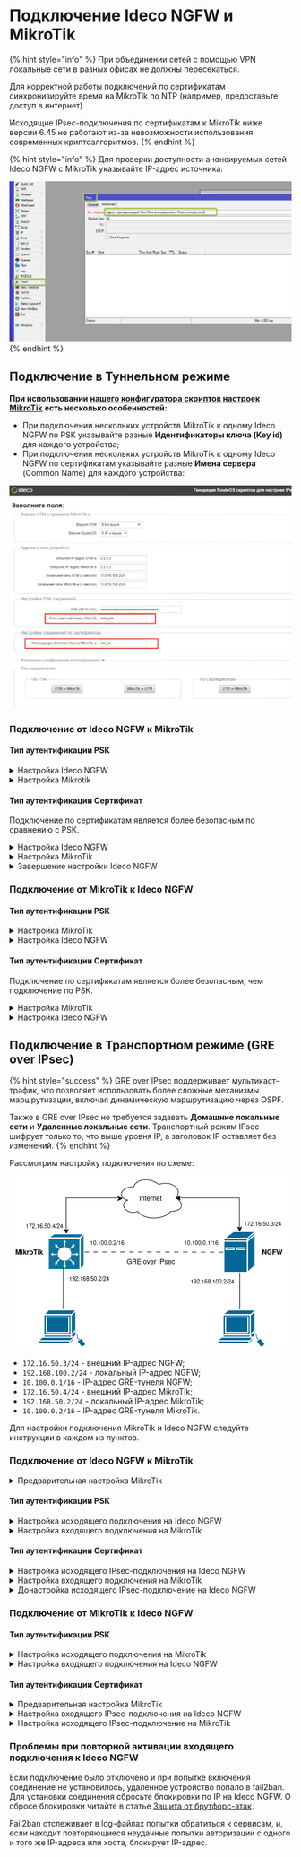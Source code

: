 # Подключение Ideco NGFW и MikroTik

{% hint style="info" %}
При объединении сетей с помощью VPN локальные сети в разных офисах не должны пересекаться.

Для корректной работы подключений по сертификатам синхронизируйте время на MikroTik по NTP (например, предоставьте доступ в интернет).

Исходящие IPsec-подключения по сертификатам к MikroTik ниже версии 6.45 не работают из-за невозможности использования современных криптоалгоритмов.
{% endhint %}

{% hint style="info" %}
Для проверки доступности анонсируемых сетей Ideco NGFW c MikroTik указывайте IP-адрес источника:

![](/.gitbook/assets/ipsec24.png)
{% endhint %}

## Подключение в Туннельном режиме

**При использовании** [**нашего конфигуратора скриптов настроек MikroTik**](https://mikrotik.ideco.ru) **есть несколько особенностей:**

* При подключении нескольких устройств MikroTik к одному Ideco NGFW по PSK указывайте разные **Идентификаторы ключа (Key id)** для каждого устройства;
* При подключении нескольких устройств MikroTik к одному Ideco NGFW по сертификатам указывайте разные **Имена сервера** (Common Name) для каждого устройства:

![](/.gitbook/assets/site-to-site-ideco-mikrotik.png)

### Подключение от Ideco NGFW к MikroTik

#### Тип аутентификации PSK

<details>

<summary>Настройка Ideco NGFW</summary>

1\. Откройте вкладку **Сервисы -> IPsec -> Исходящие подключения**, нажмите **Добавить** и заполните поля:

![](/.gitbook/assets/ipsec14.png)

  * **Название подключения** - укажите произвольное имя для подключения. Значение не должно быть длиннее 42 символов;
  * **Зона** - укажите зону для добавления IPSec-подключения;
  * **Адрес удаленного устройства** - укажите внешний IP-адрес устройства MikroTik;
  * **IP-адрес интерфейса туннеля** - укажите IP-адрес интерфейса туннеля. Поле необязательное, заполняется при настройке BGP-соседства для динамической маршрутизации и для получения статистики обмена пакетами;
  * **Удаленный IP-адрес туннеля** - укажите IP-адрес интерфейса туннеля удаленной стороны. Поле необязательное. Для получения статистики о потере пакетов, средней задержке и джиттере заполните поля **IP-адрес интерфейса туннеля** и **Удаленный IP-адрес туннеля**. Они должны находиться в одной подсети.
  * **PSK** - будет сгенерирован случайный PSK-ключ. Он потребуется для настройки подключения в MikroTik;
  * **NGFW идентификатор** - введенный ключ будет использоваться для идентификации исходящего подключения;
  * **Домашние локальные сети** - перечислите все **локальные сети NGFW**, которые будут видны противоположной стороне;
  * **Удаленные локальные сети** - перечислите все **локальные сети MikroTik**, которые будут видны противоположной стороне.

2\. После заполнения всех полей нажмите **Добавить подключение**. В списке подключений появится созданное подключение:

  ![](/.gitbook/assets/ipsec15.png)

</details>

<details>

<summary>Настройка Mikrotik</summary>

Настройку устройства MikroTik можно осуществить несколькими способами:

* GUI;
* Консоль устройства;
* Конфигурационными скриптами ([https://mikrotik.ideco.ru/](https://mikrotik.ideco.ru)).

После генерации скрипта необходимо открыть раздел **System -> Scripts**, создать скрипт, вставить в него код, сгенерированный конфигуратором, и запустить.

</details>

#### Тип аутентификации Сертификат

Подключение по сертификатам является более безопасным по сравнению с PSK.

<details>

<summary>Настройка Ideco NGFW</summary>

Сгенерируйте запрос на подпись сертификата:

1\. В Ideco NGFW откройте вкладку **Сервисы -> IPsec -> Исходящие подключения**, нажмите **Добавить** и заполните поля:

![](/.gitbook/assets/ipsec16.png)

  * **Название подключения** - укажите произвольное имя для подключения. Значение не должно быть длиннее 42 символов;
  * **Зона** - укажите зону для добавления IPsec-подключения;
  * **Адрес удаленного устройства** - укажите внешний IP-адрес MikroTik;
  * **IP-адрес интерфейса туннеля** - укажите IP-адрес интерфейса туннеля. Поле необязательное, заполняется при настройке BGP-соседства для динамической маршрутизации и для получения статистики обмена пакетами;
  * **Удаленный IP-адрес туннеля** - укажите IP-адрес интерфейса туннеля удаленной стороны. Поле необязательное. Для получения статистики о потере пакетов, средней задержке и джиттере заполните поля **IP-адрес интерфейса туннеля** и **Удаленный IP-адрес туннеля**. Они должны находиться в одной подсети.
  * **Домашние локальные сети** - перечислите все **локальные сети NGFW**, которые будут видны противоположной стороне;
  * **Удаленные локальные сети** - перечислите все **локальные сети MikroTik**, которые будут видны противоположной стороне;
  * **Запрос на подпись сертификата** - будет сгенерирован **запрос, который необходимо выслать для подписи на MikroTik**.

2\. После подписания запроса необходимо продолжить настройку подключения в Ideco NGFW.

**Не закрывайте вкладку с настройками!** При закрытии вкладки с настройками _Запрос на подпись сертификата_ изменит значение и процесс подписания файла NGFW.csr потребуется повторить.

</details>

<details>

<summary>Настройка MikroTik</summary>

На этом этапе следует настроить MikroTik, чтобы продолжить настройку NGFW.

Файл **NGFW.csr**, полученный из Ideco NGFW, необходимо загрузить в файловое хранилище MikroTik:

1\. Откройте раздел **File**.

2\. Нажмите кнопку **Browse**.

3\. Выберите файл и загрузите его.

Настроить MikroTik можно:

* Через GUI;
* Через консоль устройства;
* Через конфигурационные скрипты, сгенерированные по адресу [https://mikrotik.ideco.ru/](https://mikrotik.ideco.ru).

После генерации скрипта откройте раздел **System -> Scripts**, создайте скрипт и вставьте в него код, сгенерированный конфигуратором, затем запустите.

В файловой системе MikroTik появятся два файла, которые необходимо скачать, чтобы впоследствии загрузить на NGFW:

![](/.gitbook/assets/site-to-site-ideco-mikrotik3.png)

Файл вида `cert_export_device_<случайный набор символов>.ipsec.crt` - **это подписанный сертификат NGFW**.\
Файл вида `cert_export_mk_ca.crt` - **это корневой сертификат MikroTik.**

</details>

<details>

<summary>Завершение настройки Ideco NGFW</summary>

1\. Перейдите обратно на Ideco NGFW на вкладку с настройками подключения устройства и продолжите заполнять поля:

![](/.gitbook/assets/ipsec17.png)

* **Подписанный сертификат NGFW** - загрузите подписанный в MikroTik сертификат NGFW;
* **Корневой сертификат удаленного устройства** - загрузите корневой сертификат MikroTik:

2\. Нажмите кнопку **Добавить подключение**.

</details>

### Подключение от MikroTik к Ideco NGFW

#### Тип аутентификации PSK

<details>

<summary>Настройка MikroTik</summary>

Настроить устройство MikroTik можно:

* Через GUI;
* Через консоль устройства;
* Через конфигурационные скрипты, сгенерированные по адресу [https://mikrotik.ideco.ru/](https://mikrotik.ideco.ru).

После генерации скрипта необходимо открыть раздел **System -> Scripts**, создать скрипт, вставить в него код, сгенерированный конфигуратором, и запустить.

</details>

<details>

<summary>Настройка Ideco NGFW</summary>

1\. В Ideco NGFW откройте вкладку **Сервисы -> IPsec -> Входящие подключения**, нажмите **Добавить** и заполните поля:

![](/.gitbook/assets/ipsec18.png)

  * **Название подключения** - укажите произвольное имя для подключения. Значение не должно быть длиннее 42 символов;
  * **Зона** - укажите зону для добавления IPsec-подключения;
  * **IP-адрес интерфейса туннеля** - укажите IP-адрес интерфейса туннеля. Поле необязательное, заполняется при настройке BGP-соседства для динамической маршрутизации и для получения статистики обмена пакетами;
  * **Удаленный IP-адрес туннеля** - укажите IP-адрес интерфейса туннеля удаленной стороны. Поле необязательное. Для получения статистики о потере пакетов, средней задержке и джиттере заполните поля **IP-адрес интерфейса туннеля** и **Удаленный IP-адрес туннеля**. Они должны находиться в одной подсети.
  * **PSK** - вставьте PSK-ключ, полученный от MikroTik;
  * **Идентификатор удаленной стороны** - вставьте идентификатор MikroTik (параметр Key ID в `/ip ipsec peers`);
  * **Домашние локальные сети** - перечислите все **локальные сети NGFW**, которые будут видны противоположной стороне;
  * **Удаленные локальные сети** - перечислите все локальные сети MikroTik, которые будут видны противоположной стороне.

2\. Нажмите кнопку **Добавить подключение**.

</details>

#### Тип аутентификации Сертификат

Подключение по сертификатам является более безопасным, чем подключение по PSK.

<details>

<summary>Настройка MikroTik</summary>

Настроить MikroTik можно:

* Через GUI;
* Через консоль устройства;
* Через конфигурационные скрипты, сгенерированные по адресу [https://mikrotik.ideco.ru/](https://mikrotik.ideco.ru).

После генерации скрипта необходимо открыть раздел **System -> Scripts**, создать скрипт, вставить в него код, сгенерированный конфигуратором, и запустить его.

Конфигуратором генерируется два скрипта, потому в MikroTik также создайте два скрипта.

Перед настройкой необходимо запустить первый скрипт. В файловом хранилище MikroTik появятся два файла, которые необходимо скачать, они требуются для дальнейшей настройки:

![](/.gitbook/assets/site-to-site-ideco-mikrotik4.png)

* Файл `certificate-request.pem` - **запрос на подпись сертификата**;
* Файл `certificate-request_key.pem` - **приватный ключ**.

Далее переходим к настройке Ideco NGFW.

</details>

<details>

<summary>Настройка Ideco NGFW</summary>

1\. В Ideco NGFW откройте вкладку **Сервисы -> IPsec -> Входящие подключения**, нажмите **Добавить** и заполните поля:

![](/.gitbook/assets/ipsec19.png)


  * **Название подключения** - укажите произвольное имя для подключения. Значение не должно быть длиннее 42 символов;
  * **Зона** - укажите зону, в которую требуется добавить IPsec-подключение;
  * **IP-адрес интерфейса туннеля** - укажите IP-адрес интерфейса туннеля. Поле необязательное, заполняется при настройке BGP-соседства для динамической маршрутизации и для получения статистики обмена пакетами;
  * **Удаленный IP-адрес туннеля** - укажите IP-адрес интерфейса туннеля удаленной стороны. Поле необязательное. Для получения статистики о потере пакетов, средней задержке и джиттере заполните поля **IP-адрес интерфейса туннеля** и **Удаленный IP-адрес туннеля**. Они должны находиться в одной подсети.
  * **Запрос на подпись сертификата** - загрузите запрос на подпись, **полученный от MikroTik**;
  * **Домашние локальные сети** - необходимо перечислить все локальные сети NGFW, которые будут доступны в IPsec-подключении, т. е. будут видны противоположной стороне.

2\. Нажмите кнопку **Добавить подключение**. Нажмите на кнопку редактирования соединения (![](/.gitbook/assets/icon-edit.png)), чтобы продолжить настройку.

3\. Скачайте файлы, которые находятся в полях **Корневой сертификат NGFW** и **Подписанный сертификат устройства**, для их последующего использования в MikroTik:

  ![](/.gitbook/assets/ipsec21.png)

</details>

## Подключение в Транспортном режиме (GRE over IPsec)

{% hint style="success" %}
GRE over IPsec поддерживает мультикаст-трафик, что позволяет использовать более сложные механизмы маршрутизации, включая динамическую маршрутизацию через OSPF.

Также в GRE over IPsec не требуется задавать **Домашние локальные сети** и **Удаленные локальные сети**. Транспортный режим IPsec шифрует только то, что выше уровня IP, а заголовок IP оставляет без изменений.
{% endhint %}

Рассмотрим настройку подключения по схеме:

![](/.gitbook/assets/site-to-site-ideco-mikrotik5.png)

* `172.16.50.3/24` - внешний IP-адрес NGFW;
* `192.168.100.2/24` - локальный IP-адрес NGFW;
* `10.100.0.1/16` - IP-адрес GRE-тунеля NGFW;
* `172.16.50.4/24` - внешний IP-адрес MikroTik;
* `192.168.50.2/24` - локальный IP-адрес MikroTik;
* `10.100.0.2/16` - IP-адрес GRE-тунеля MikroTik.

Для настройки подключения MikroTik и Ideco NGFW следуйте инструкции в каждом из пунктов.

### Подключение от Ideco NGFW к MikroTik

<details>

<summary>Предварительная настройка MikroTik</summary>

1\. Настройте на MikroTik IP-адреса:

```
/ip address add address=172.16.50.4/24 interface=ether1 network=172.16.50.0
/ip address add address=192.168.50.2/24 interface=ether2 network=192.168.50.0
```

2\. Создайте GRE-интерфейс и назначьте ему IP-адрес:

```
/interface gre add allow-fast-path=no local-address=172.16.50.4 name=gre-tunnel1 remote-address=172.16.50.3
/ip address add address=10.100.0.2/16 interface=gre-tunnel1 network=10.100.0.0
```

</details>

#### Тип аутентификации PSK

<details>

<summary>Настройка исходящего подключения на Ideco NGFW</summary>

Заполните поля:

![](/.gitbook/assets/ipsec.png)

* **Название подключения** - укажите произвольное имя для подключения. Значение не должно быть длиннее 42 символов;
* **Зона** - укажите зону для добавления IPSec-подключения;
* **Режим работы** - выберите **Транспортный** режим;
* **Адрес удаленного устройства** - укажите внешний IP-адрес устройства MikroTik;
* **IP-адрес интерфейса туннеля** - укажите IP-адрес интерфейса GRE-туннеля NGFW;
* **Удаленный IP-адрес туннеля** - укажите IP-адрес интерфейса GRE-туннеля MikroTik. Поле необязательное и заполняется для получения статистики о потере пакетов, средней задержке и джиттере. **IP-адрес интерфейса туннеля** и **Удаленный IP-адрес туннеля** должны находиться в одной подсети;
* **Интерфейс** - выберите внешний интерфейс NGFW;
* **Тип аутентификации** - выберите **PSK**;
* **PSK-ключ** - будет сгенерирован случайный PSK-ключ. Он потребуется для настройки подключения в MikroTik;
* **Тип идентификатора** - выберите **keyid**;
* **NGFW идентификатор** - введенный ключ будет использоваться для идентификации исходящего подключения.

</details>

<details>

<summary>Настройка входящего подключения на MikroTik</summary>

Настройте IPsec-подключение со стороны MikroTik:

```
/ip ipsec profile add dh-group=modp4096 enc-algorithm=aes-256 hash-algorithm=sha256 name=from_192.168.100.0/24

/ip ipsec proposal add auth-algorithms=sha256 comment=from_192.168.100.0/24 enc-algorithms=aes-256-cbc name=172.16.50.3 pfs-group=modp4096

/ip ipsec peer add address=172.16.50.3/32 comment=from_192.168.100.0/24 exchange-mode=ike2 name=from_192.168.100.0/24 passive=yes profile=from_192.168.100.0/24

/ip ipsec identity add comment=from_192.168.100.0/24 peer=from_192.168.100.0/24 secret="<Сгенерированный NGFW PSK-ключ>"

/ip ipsec policy add dst-address=172.16.50.3/32 peer=from_192.168.100.0/24 proposal=172.16.50.3 protocol=gre src-address=172.16.50.4/32
```

</details>

#### Тип аутентификации Сертификат

<details>

<summary>Настройка исходящего IPsec-подключения на Ideco NGFW</summary>

1\. Перейдите в раздел **IPsec -> Исходящие подключения** и нажмите **Добавить**.

2\. Заполните поля:

  ![](/.gitbook/assets/ipsec3.png)

  * **Название подключения** - укажите произвольное имя для подключения. Значение не должно быть длиннее 42 символов;
  * **Зона** - укажите зону для добавления IPSec-подключения;
  * **Режим работы** - выберите **Транспортный** режим;
  * **Адрес удаленного устройства** - укажите внешний IP-адрес устройства MikroTik;
  * **IP-адрес интерфейса туннеля** - укажите IP-адрес интерфейса GRE-туннеля NGFW;
  * **Удаленный IP-адрес туннеля** - укажите IP-адрес интерфейса GRE-туннеля MikroTik. Поле необязательное и заполняется для получения статистики о потере пакетов, средней задержке и джиттере. **IP-адрес интерфейса туннеля** и **Удаленный IP-адрес туннеля** должны находиться в одной подсети;
  * **Интерфейс** - выберите интерфейс NGFW;
  * **Режим работы** - выберите **Транспортный** режим;
  * **Тип аутентификации** - выберите **Сертификат**.

3\. Загрузите **Запрос на подпись сертификата**.

4\. Не закрывая форму создания исходящего подключения NGFW, перейдите к настройке Mikrotik.

</details>

<details>

<summary>Настройка входящего подключения на MikroTik</summary>

1\. Загрузите скачанный ранее файл с **Запросом на подпись сертификата** (`NGFW.crt`) на MikroTik через WinBox или по ssh.

2\. Создайте корневой сертификат MikroTik:

```
/certificate add common-name=mk_ca name=mk_ca_template key-usage=key-cert-sign,crl-sign,digital-signature,content-commitment
/certificate sign mk_ca_template ca-crl-host=172.16.50.4 name=mk_ca
```

3\. Подпишите сертификат Ideco NGFW и сделайте его доверенным:

```
/certificate sign-certificate-request file-name=NGFW.csr ca=mk_ca
/certificate set [find name~"^device_.+\\.ipsec\$"] trusted=yes
```

4\. Экспортируйте корневой сертификат MikroTik и подписанный сертификат NGFW в формат `.pem`:

```
/certificate export-certificate mk_ca type=pem
/certificate export-certificate [find name~"^device_.+\\.ipsec\$"] type=pem
```

5\. Загрузите с MikroTik корневой сертификат MikroTik и подписанный сертификат NGFW через WinBox или по ssh. Названия файлов содержат `cert_export`.

6\. Настройте входящее IPsec-соединение на MikroTik:

```
/ip ipsec profile add name=from_192.168.100.0/24 hash-algorithm=sha256 enc-algorithm=aes-256 dh-group=modp4096 dpd-interval=120s dpd-maximum-failures=5

/ip ipsec peer add name=from_192.168.100.0/24 address=172.16.50.3/32 profile=from_192.168.100.0/24 exchange-mode=ike2 passive=yes comment=from_192.168.100.0/24

/ip ipsec identity add peer=from_192.168.100.0/24 auth-method=digital-signature certificate=mk_ca remote-certificate=[: put [/certificate get [/certificate find name~"^device_.+\\.ipsec\$"] name]] comment=from_192.168.100.0/24

/ip ipsec proposal add name=172.16.50.3 enc-algorithms=aes-256-cbc auth-algorithms=sha256 pfs-group=modp4096 comment=from_192.168.100.0/24

/ip ipsec policy add dst-address=172.16.50.3/32 peer=from_192.168.100.0/24 proposal=172.16.50.3 protocol=gre src-address=172.16.50.4/32
```

</details>

<details>

<summary>Донастройка исходящего IPsec-подключение на Ideco NGFW</summary>

Вернитесь к форме создания исходящего IPsec-соединения на Ideco NGFW.

1\. Загрузите скачанные ранее файлы **Корневого сертификата MikroTik** (`cert_export_mk_ca.crt`) и **Подписанный сертификат NGFW** (`cert_export_device_53c34ddc6d584d938f2098eae838e6ff.ipsec.crt`) в поля **Корневой сертификат удаленного устройства** и **Подписанный сертификат NGFW** соответственно.

2\. Нажмите **Сохранить**.

</details>

### Подключение от MikroTik к Ideco NGFW  

#### Тип аутентификации PSK

<details>

<summary>Настройка исходящего подключения на MikroTik</summary>

1\. Настройте на MikroTik IP-адреса:

```
/ip address add address=172.16.50.4/24 interface=ether1 network=172.16.50.0
/ip address add address=192.168.50.2/24 interface=ether2 network=192.168.50.0
```

2\. Создайте GRE-интерфейс и назначьте ему IP-адрес:

```
/interface gre add allow-fast-path=no local-address=172.16.50.4 name=gre-tunnel1 remote-address=172.16.50.3
/ip address add address=10.100.0.2/16 interface=gre-tunnel1 network=10.100.0.0
```

3\. Настройте IPsec-подключение со стороны MikroTik:

```
/ip ipsec profile add dh-group=modp4096 enc-algorithm=aes-256 hash-algorithm=sha256 name=to_192.168.100.0/24

/ip ipsec proposal add auth-algorithms=sha256 comment=to_192.168.100.0/24 enc-algorithms=aes-256-cbc name=172.16.50.3 pfs-group=modp4096

/ip ipsec peer add address=172.16.50.3/32 comment=to_192.168.100.0/24 exchange-mode=ike2 name=to_192.168.100.0/24 profile=to_192.168.100.0/24

/ip ipsec identity add comment=to_192.168.100.0/24 peer=to_192.168.100.0/24 my-id=key-id:"test_psk" secret="<PSK-ключ>"

/ip ipsec policy add dst-address=172.16.50.3/32 peer=to_192.168.100.0/24 proposal=172.16.50.3 protocol=gre src-address=172.16.50.4/32
```

</details>

<details>

<summary>Настройка входящего подключения на Ideco NGFW</summary>

Заполните поля:

![](/.gitbook/assets/ipsec1.png)

* **Название подключения** - укажите произвольное имя для подключения. Значение не должно быть длиннее 42 символов;
* **Зона** - укажите зону для добавления IPSec-подключения;
* **Режим работы** - выберите **Транспортный** режим;
* **IP-адрес интерфейса туннеля** - укажите IP-адрес интерфейса GRE-туннеля NGFW;
* **Удаленный IP-адрес туннеля** - укажите IP-адрес интерфейса GRE-туннеля MikroTik. Поле необязательное и заполняется для получения статистики о потере пакетов, средней задержке и джиттере. **IP-адрес интерфейса туннеля** и **Удаленный IP-адрес туннеля** должны находиться в одной подсети;
* **Тип аутентификации** - выберите **PSK**;
* **PSK-ключ** - введите PSK-ключ, указанный при настройке исходящего подключения в MikroTik;
* **Тип идентификатора** - выберите **keyid**;
* **NGFW идентификатор** - введите **key-id**, использованный при настройке исходящего подключения в MikroTik.

</details>

#### Тип аутентификации Сертификат

<details>

<summary>Предварительная настройка MikroTik</summary>

1\. Настройте на MikroTik IP-адреса:

```
/ip address add address=172.16.50.4/24 interface=ether1 network=172.16.50.0
/ip address add address=192.168.50.2/24 interface=ether2 network=192.168.50.0
```

2\. Создайте GRE-интерфейс и назначьте ему IP-адрес:

```
/interface gre add allow-fast-path=no local-address=172.16.50.4 name=gre-tunnel1 remote-address=172.16.50.3
/ip address add address=10.100.0.2/16 interface=gre-tunnel1 network=10.100.0.0
```

3\. Сгенерируйте запрос на подпись сертификата:

```
/certificate add name=mk_ca common-name=mk_ca key-usage=digital-signature,content-commitment
/certificate create-certificate-request key-passphrase="" template=mk_ca
```

4\. Загрузите файл `certificate-request.pem` c MikroTik через WinBox или по ssh.

</details>

<details>

<summary>Настройка входящего IPsec-подключения на Ideco NGFW</summary>

1\. Перейдите в раздел **IPsec -> Входящие подключения** и нажмите **Добавить**.

2\. Заполните поля:

  ![](/.gitbook/assets/ipsec2.png)

  * **Название подключения** - укажите произвольное имя для подключения. Значение не должно быть длиннее 42 символов;
  * **Зона** - укажите зону для добавления IPSec-подключения;
  * **Режим работы** - выберите **Транспортный** режим;
  * **IP-адрес интерфейса туннеля** - укажите IP-адрес интерфейса GRE-туннеля NGFW;
  * **Удаленный IP-адрес туннеля** - укажите IP-адрес интерфейса GRE-туннеля MikroTik. Поле необязательное и заполняется для получения статистики о потере пакетов, средней задержке и джиттере. **IP-адрес интерфейса туннеля** и **Удаленный IP-адрес туннеля** должны находиться в одной подсети;
  * **Тип аутентификации** - выберите **Сертификат**.

3\. Загрузите скачанный ранее с MikroTik файл `certificate-request.pem` в поле **Запрос на подпись сертификата**.

4\. Нажмите **Сохранить**.

5\. Откройте созданное IPsec-соединение, нажав на ![](/.gitbook/assets/icon-edit.png) и загрузите файлы **Корневого сертификата NGFW** (`NGFW.crt`) и **Подписанный сертификат устройства** (`device.crt`).

</details>

<details>

<summary>Настройка исходящего IPsec-подключение на MikroTik</summary>

1\. Загрузите на MikroTik скачанные ранее файлы **Корневого сертификата NGFW** (`NGFW.crt`) и **Подписанный сертификат устройства** (`device.crt`) через WinBox или по ssh.

2\. Импортируйте сертификаты:

```
/certificate import file-name=NGFW.crt passphrase=""
/certificate import file-name=device.crt passphrase=""
/certificate import file-name=certificate-request_key.pem passphrase=""
```

3\. Настройте IPsec-соединение:

```
/ip ipsec profile add dh-group=modp4096 enc-algorithm=aes-256 hash-algorithm=sha256 name=to_192.168.100.0/24 dpd-interval=120s dpd-maximum-failures=5

/ip ipsec peer add address=172.16.50.3/32 comment=to_192.168.100.0/24 exchange-mode=ike2 name=to_192.168.100.0/24 profile=to_192.168.100.0/24

/ip ipsec identity add comment=to_192.168.100.0/24 peer=to_192.168.100.0/24 auth-method=digital-signature certificate=device.crt_0 remote-certificate=NGFW.crt_0

/ip ipsec proposal add auth-algorithms=sha256 comment=to_192.168.100.0/24 enc-algorithms=aes-256-cbc name=172.16.50.3 pfs-group=modp4096

/ip ipsec policy add dst-address=172.16.50.3/32 peer=to_192.168.100.0/24 proposal=172.16.50.3 protocol=gre src-address=172.16.50.4/32
```

</details>

### Проблемы при повторной активации входящего подключения к Ideco NGFW

Если подключение было отключено и при попытке включения соединение не установилось, удаленное устройство попало в fail2ban. Для установки соединения сбросьте блокировки по IP на Ideco NGFW. О сбросе блокировки читайте в статье [Защита от брутфорс-атак](/settings/reports/logs.md#защита-от-брутфорс-атак).

Fail2ban отслеживает в log-файлах попытки обратиться к сервисам, и, если находит повторяющиеся неудачные попытки авторизации с одного и того же IP-адреса или хоста, блокирует IP-адрес.